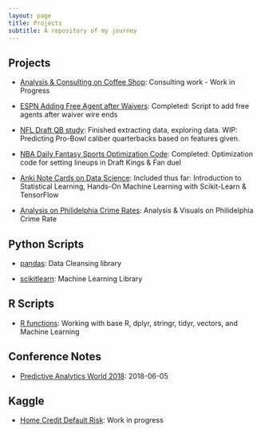 ```yaml
---
layout: page
title: Projects
subtitle: A repository of my journey
---
```


## Projects
* [Analysis & Consulting on Coffee Shop](https://github.com/Kevin8523/coffee_consulting): Consulting work - Work in Progress

* [ESPN Adding Free Agent after Waivers](https://github.com/Kevin8523/waiver_espn_app): Completed: Script to add free agents after waiver wire ends

* [NFL Draft QB study](https://github.com/Kevin8523/nfldraft_qb_study): Finished extracting data, exploring data. WIP: Predicting Pro-Bowl caliber quarterbacks based on features given. 

* [NBA Daily Fantasy Sports Optimization Code](https://github.com/Kevin8523/dfs_nba): Completed: Optimization code for setting lineups in Draft Kings & Fan duel

* [Anki Note Cards on Data Science](https://github.com/Kevin8523/Introduction-to-Statistical-Learning-Anki): Included thus far: Introduction to Statistical Learning, Hands-On Machine Learning with Scikit-Learn & TensorFlow

* [Analysis on Philidelphia Crime Rates](https://github.com/Kevin8523/20161209_Philidelphia_Crime_Rates): Analysis & Visuals on Philidelphia Crime Rate

## Python Scripts
* [pandas](https://github.com/Kevin8523/scripts/tree/master/python/pandas): Data Cleansing library

* [scikitlearn](https://github.com/Kevin8523/scripts/tree/master/python/sklearn): Machine Learning Library

## R Scripts

* [R functions](https://github.com/Kevin8523/scripts/tree/master/R): Working with base R, dplyr, stringr, tidyr, vectors, and Machine Learning

## Conference Notes
* [Predictive Analytics World 2018](https://github.com/Kevin8523/conferences/blob/master/paw_2018.md): 2018-06-05

## Kaggle
* [Home Credit Default Risk](https://github.com/Kevin8523/kaggle/tree/master/home_credit): Work in progress

